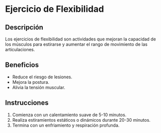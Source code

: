 # Ejercicio de Flexibilidad

## Descripción
Los ejercicios de flexibilidad son actividades que mejoran la capacidad de los músculos para estirarse y aumentar el rango de movimiento de las articulaciones.

## Beneficios
- Reduce el riesgo de lesiones.
- Mejora la postura.
- Alivia la tensión muscular.

## Instrucciones
1. Comienza con un calentamiento suave de 5-10 minutos.
2. Realiza estiramientos estáticos o dinámicos durante 20-30 minutos.
3. Termina con un enfriamiento y respiración profunda.
